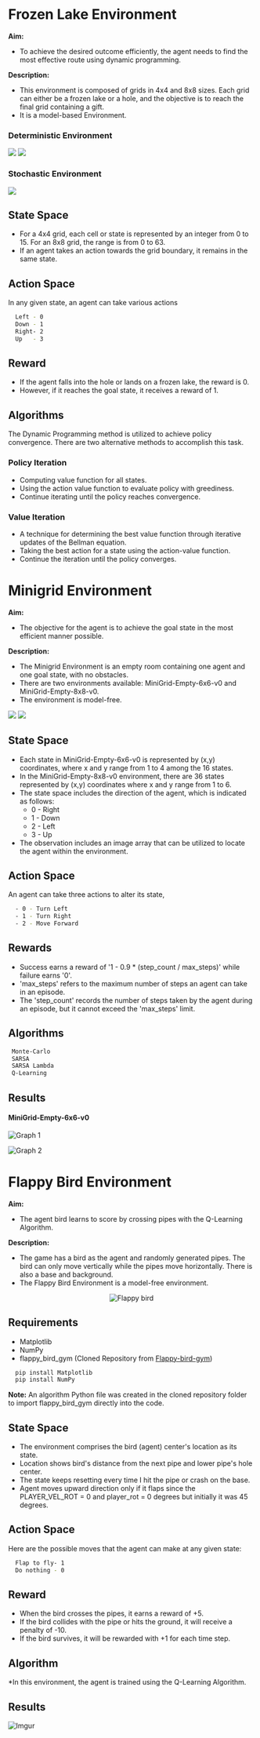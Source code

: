 
# Frozen Lake Environment

**Aim:**
* To achieve the desired outcome efficiently, the agent needs to find the most effective route using dynamic programming.

**Description:**

* This environment is composed of grids in 4x4 and 8x8 sizes. Each grid can either be a frozen lake or a hole, and the objective is to reach the final grid containing a gift.
* It is a model-based Environment.


### Deterministic Environment

![](https://i.imgur.com/RlJjiZM.gif) ![](https://i.imgur.com/1dpekVN.gif)

### Stochastic Environment

![](https://i.imgur.com/9dF44vt.gif)


## State Space
* For a 4x4 grid, each cell or state is represented by an integer from 0 to 15. For an 8x8 grid, the range is from 0 to 63.
* If an agent takes an action towards the grid boundary, it remains in the same state.

## Action Space

In any given state, an agent can take various actions

```bash
  Left - 0
  Down - 1
  Right- 2
  Up   - 3
```

## Reward
* If the agent falls into the hole or lands on a frozen lake, the reward is 0.
* However, if it reaches the goal state, it receives a reward of 1.

## Algorithms
The Dynamic Programming method is utilized to achieve policy convergence.
There are two alternative methods to accomplish this task.
### Policy Iteration
  - Computing value function for all states.
  - Using the action value function to evaluate policy with greediness.
  - Continue iterating until the policy reaches convergence.
### Value Iteration
  - A technique for determining the best value function through iterative updates of the Bellman equation.
  - Taking the best action for a state using the action-value function.
  - Continue the iteration until the policy converges.

# Minigrid Environment

**Aim:**

* The objective for the agent is to achieve the goal state in the most efficient manner possible.

**Description:**

* The Minigrid Environment is an empty room containing one agent and one goal state, with no obstacles.
* There are two environments available: MiniGrid-Empty-6x6-v0 and MiniGrid-Empty-8x8-v0.
* The environment is model-free.


![](https://i.imgur.com/4lCwL8g.gif) ![](https://i.imgur.com/tIZ0FNG.gif)

## State Space

- Each state in MiniGrid-Empty-6x6-v0 is represented by (x,y) coordinates, where x and y range from 1 to 4 among the 16 states. 
- In the MiniGrid-Empty-8x8-v0 environment, there are 36 states represented by (x,y) coordinates where x and y range from 1 to 6.
- The state space includes the direction of the agent, which is indicated as follows:
  	- 0 - Right 
  	- 1 - Down
  	- 2 - Left
  	- 3 - Up
- The observation includes an image array that can be utilized to locate the agent within the environment.

## Action Space

An agent can take three actions to alter its state,

```bash
  - 0 - Turn Left
  - 1 - Turn Right
  - 2 - Move Forward

```

## Rewards

* Success earns a reward of '1 - 0.9 * (step_count / max_steps)' while failure earns '0'.
* 'max_steps' refers to the maximum number of steps an agent can take in an episode.
* The 'step_count' records the number of steps taken by the agent during an episode, but it cannot exceed the 'max_steps' limit.

## Algorithms
```bash
 Monte-Carlo
 SARSA
 SARSA Lambda
 Q-Learning
```
## Results
#### MiniGrid-Empty-6x6-v0
![Graph 1](https://i.imgur.com/spQjmOb.png)

![Graph 2](https://i.imgur.com/kXaOTd5.png)
# Flappy Bird Environment

**Aim:**
* The agent bird learns to score by crossing pipes with the Q-Learning Algorithm.

**Description:**

* The game has a bird as the agent and randomly generated pipes. The bird can only move vertically while the pipes move horizontally. There is also a base and background.
* The Flappy Bird Environment is a model-free environment.

<p align = "center">
    <img src = "https://i.imgur.com/ZgW3wYP.gif" alt = "Flappy bird">
</p>

## Requirements
* Matplotlib
* NumPy
* flappy_bird_gym (Cloned Repository from [Flappy-bird-gym](https://github.com/Talendar/flappy-bird-gym))

```bash
  pip install Matplotlib
  pip install NumPy
```
**Note:** An algorithm Python file was created in the cloned repository folder to import flappy_bird_gym directly into the code.

## State Space

* The environment comprises the bird (agent) center's location as its state.
* Location shows bird's distance from the next pipe and lower pipe's hole center.
* The state keeps resetting every time I hit the pipe or crash on the base.
* Agent moves upward direction only if it flaps since the PLAYER_VEL_ROT = 0 and player_rot = 0 degrees but initially it was 45 degrees.

## Action Space

Here are the possible moves that the agent can make at any given state:

```bash
  Flap to fly- 1
  Do nothing - 0
```
## Reward 

* When the bird crosses the pipes, it earns a reward of +5.
* If the bird collides with the pipe or hits the ground, it will receive a penalty of -10.
* If the bird survives, it will be rewarded with +1 for each time step.

## Algorithm

*In this environment, the agent is trained using the Q-Learning Algorithm.

## Results

![Imgur](https://i.imgur.com/BE1O5Wa.png)
